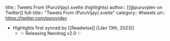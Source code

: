 title:: Tweets From {PuruVijay}.svelte (highlights)
author:: [[@puruvjdev on Twitter]]
full-title:: "Tweets From {PuruVijay}.svelte"
category:: #tweets
url:: https://twitter.com/puruvjdev

- Highlights first synced by [[Readwise]] [[Jan 13th, 2023]]
	- ✨ Releasing Neodrag v2.0 ✨